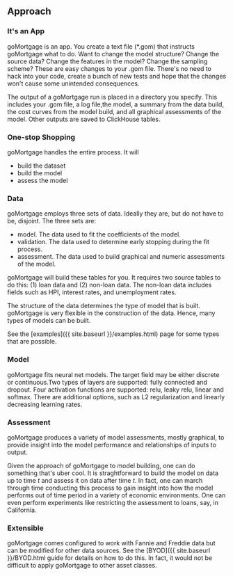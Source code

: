 ## Approach


### It's an App

goMortgage is an app. You create a text file (*.gom) that instructs goMortgage what to do.  Want to 
change the model structure? Change the source data? Change the features in the model? Change
the sampling scheme? These are easy changes to your .gom file. There's no need to hack into your
code, create a bunch of new tests and hope that the changes won't cause some unintended consequences.

The output of a goMortgage run is placed in a 
directory you specify.  This includes your .gom file, a log file,the model, a summary from the data build,
the cost curves from the
model build, and all graphical assessments of the model. Other outputs are saved to ClickHouse tables.

### One-stop Shopping

goMortgage handles the entire process. It will

- build the dataset
- build the model
- assess the model

### Data

goMortgage employs three sets of data.  Ideally they are, but do not have to be, disjoint.
The three sets are:

- model.  The data used to fit the coefficients of the model.
- validation. The data used to determine early stopping during the fit process.
- assessment. The data used to build graphical and numeric assessments of the model.

goMortgage will build these tables for you. It requires two source tables to do this: (1) loan data and
(2) non-loan data.  The non-loan data includes fields such as HPI, interest rates, and
unemployment rates.

The structure of the data determines the type of model that is built.
goMortgage is very flexible in the construction of the data. Hence, many types
of models can be built. 

See the [examples]({{ site.baseurl }}/examples.html) page for some types that are possible. 

### Model

goMortgage fits neural net models. The target field may be
either discrete or continuous.Two types of layers are
supported: fully connected and dropout. Four activation functions are supported: relu,
leaky relu, linear and softmax.  There are additional options, such as L2 regularization
and linearly decreasing learning rates. 

### Assessment

goMortgage produces a variety of model assessments, mostly graphical, to provide insight into the model
performance and relationships of inputs to output.

Given the approach of goMortgage to model building, one can do something that's uber cool.  It is
straghtforward to build the model on data up to time *t* and assess it on data after time *t*.
In fact, one can march through time conducting this process to gain insight into how the model
performs out of time period in a variety of economic environments. One can even perform experiments like
restricting the assessment to loans, say, in California.

### Extensible

goMortgage comes configured to work with Fannie and Freddie data but
can be modified for other data sources.  See the 
[BYOD]({{ site.baseurl }}/BYOD.html
guide for details on how to do this. In fact, it would not be difficult to apply goMortgage to other
asset classes.


